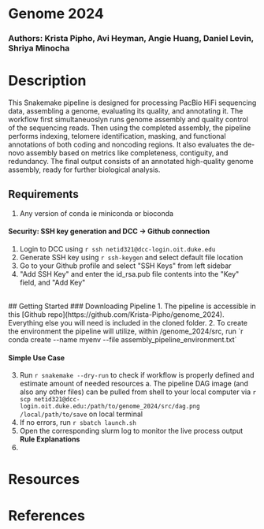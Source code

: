# Genome 2024
### Authors: Krista Pipho, Avi Heyman, Angie Huang, Daniel Levin, Shriya Minocha

# Description
This Snakemake pipeline is designed for processing PacBio HiFi sequencing data, assembling a genome, evaluating its quality, and annotating it. The workflow first simultaneuoslyn runs genome assembly and quality control of the sequencing reads. Then using the completed assembly, the pipeline performs indexing, telomere identification, masking, and functional annotations of both coding and noncoding regions. It also evaluates the de-novo assembly based on metrics like completeness, contiguity, and redundancy. The final output consists of an annotated high-quality genome assembly, ready for further biological analysis.

## Requirements
1. Any version of conda ie miniconda or bioconda
#### Security: SSH key generation and DCC -> Github connection  
1. Login to DCC using `r ssh netid321@dcc-login.oit.duke.edu`
2. Generate SSH key using `r ssh-keygen` and select default file location
3. Go to your Github profile and select "SSH Keys" from left sidebar 
4. "Add SSH Key" and enter the id_rsa.pub file contents into the "Key" field, and "Add Key"

<br>
## Getting Started
### Downloading Pipeline
1. The pipeline is accessible in this [Github repo](https://github.com/Krista-Pipho/genome_2024). Everything else you will need is included in the cloned folder.
2. To create the environment the pipeline will utilize, within /genome_2024/src, run `r conda create --name myenv --file assembly_pipeline_environment.txt`

#### Simple Use Case
3. Run `r snakemake --dry-run` to check if workflow is properly defined and estimate amount of needed resources
    a. The pipeline DAG image (and also any other files) can be pulled from shell to your local computer via `r scp netid321@dcc-login.oit.duke.edu:/path/to/genome_2024/src/dag.png /local/path/to/save` on local terminal
4. If no errors, run `r sbatch launch.sh` 
5. Open the corresponding slurm log to monitor the live process output
**Rule Explanations**
6. 

# Resources

# References